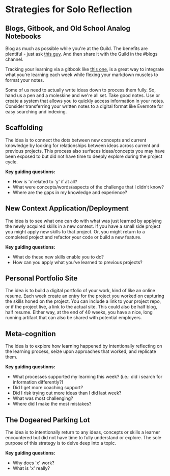 # Strategies for Solo Reflection

## Blogs, Gitbook, and Old School Analog Notebooks
Blog as much as possible while you're at the Guild. The benefits are plentiful - just ask [this guy](http://www.programmr.com/blogs/four-reasons-every-programmer-should-write-blog). And then share it with the Guild in the #blogs channel.

Tracking your learning via a gitbook like [this one](https://ethanjstark.gitbooks.io/landscape-of-web/content/roadmaps.html), is a great way to integrate what you're learning each week
 while flexing your markdown muscles to format your notes.

Some of us need to actually write ideas down to process them fully. So, hand us a pen and a moleskine and we're all set. Take good notes. Use or create a system that allows you to quickly access information in your notes. Consider transferring your written notes to a digital format like Evernote for easy searching and indexing.

## Scaffolding
The idea is to connect the dots between new concepts and current knowledge by looking for relationships between ideas across current and previous projects. This process also surfaces ideas/concepts you may have been exposed to but did not have time to deeply explore during the project cycle.

**Key guiding questions:**
- How is 'x'related to 'y' if at all?
- What were concepts/words/aspects of the challenge that I didn't know?
- Where are the gaps in my knowledge and experience?

## New Context Application/Deployment
The idea is to see what one can do with what was just learned by applying the newly acquired skills in a new context. If you have a small side project you might apply new skills to that project. Or, you might return to a completed project and refactor your code or build a new feature.

**Key guiding questions:**
- What do these new skills enable you to do?
- How can you apply what you've learned to previous projects?

## Personal Portfolio Site
The idea is to build a digital portfolio of your work, kind of like an online resume. Each week create an entry for the project you worked on capturing the skills honed on the project. You can include a link to your project repo, or if the project live, a link to the actual site. This could also be half blog, half resume. Either way, at the end of 40 weeks, you  have a nice, long running artifact that can also be shared with potential employers.

## Meta-cognition
The idea is to explore how learning happened by intentionally reflecting on the learning process, seize upon approaches that worked, and replicate them.

**Key guiding questions:**
- What processes supported my learning this week?  (i.e.: did i search for information differently?)
- Did I get more coaching support?
- Did I risk trying out more ideas than I did last week?
- What was most challenging?
- Where did I make the most mistakes?

## The Dogeared Parking Lot
The idea is to intentionally return to any ideas, concepts or skills a learner encountered but did not have time to fully understand or explore. The sole purpose of this strategy is to delve deep into a topic.

**Key guiding questions:**
- Why does 'x' work?
- What is 'x' really?
